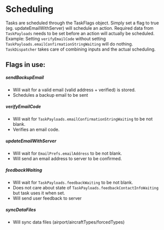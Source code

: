 # Scheduling
Tasks are scheduled through the TaskFlags object.
Simply set a flag to true (eg. updateEmailWithServer) will schedule an action.
Required data from `TaskPayloads` needs to be set before an action will actually be scheduled.
Example: Setting `verifyEmailCode` without setting `TaskPayloads.emailConfirmationStringWaiting` will do nothing.
`TaskDispatcher` takes care of combining inputs and the actual scheduling.

## Flags in use:
##### sendBackupEmail
- Will wait for a valid email (valid address + verified) is stored.
- Schedules a backup email to be sent
##### verifyEmailCode
- Will wait for `TaskPayloads.emailConfirmationStringWaiting` to be not blank.
- Verifies an email code.
##### updateEmailWithServer
- Will wait for `EmailPrefs.emailAddress` to be not blank.
- Will send an email address to server to be confirmed.
##### feedbackWaiting
- Will wait for `TaskPayloads.feedbackWaiting` to be not blank. 
- Does not care about state of `TaskPayloads.feedbackContactInfoWaiting` but task uses it when set.
- Will send user feedback to server
##### syncDataFiles
- Will sync data files (airport/aircraftTypes/forcedTypes)